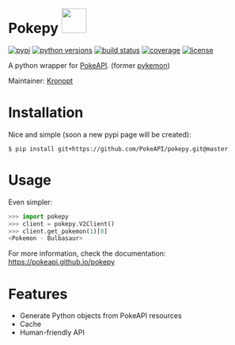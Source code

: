 # Pokepy <img heigth=50 width=50 src="https://veekun.com/dex/media/pokemon/global-link/63.png">
[![pypi](https://img.shields.io/pypi/v/pokepy.svg "pypi package")](https://pypi.org/project/pokepy)
[![python versions](https://img.shields.io/pypi/pyversions/pokepy.svg "supported python versions")](https://pypi.org/project/pokepy)
[![build status](https://circleci.com/gh/PokeAPI/pokepy.svg?style=svg "build status")](https://circleci.com/gh/PokeAPI/pokepy)
[![coverage](https://codecov.io/gh/PokeAPI/pokepy/branch/master/graph/badge.svg "code coverage")](https://codecov.io/gh/PokeAPI/pokepy)
[![license](https://img.shields.io/pypi/l/pokepy.svg "license")](https://github.com/PokeAPI/pokepy/blob/master/LICENSE)

A python wrapper for [PokeAPI](https://pokeapi.co). (former [pykemon](https://github.com/PokeAPI/pokepy/tree/bb72105f4c5402aaa5d4fd2b9c142bf9b678b254))

Maintainer: [Kronopt](https://github.com/Kronopt)

# Installation
Nice and simple (soon a new pypi page will be created):

```
$ pip install git+https://github.com/PokeAPI/pokepy.git@master
```

# Usage
Even simpler:

```python
>>> import pokepy
>>> client = pokepy.V2Client()
>>> client.get_pokemon(1)[0]
<Pokemon - Bulbasaur>
```

For more information, check the documentation: https://pokeapi.github.io/pokepy

# Features

* Generate Python objects from PokeAPI resources
* Cache
* Human-friendly API
